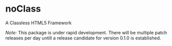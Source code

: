 # noClass
A Classless HTML5 Framework

*Note:* This package is under rapid development. There will be multiple patch releases 
per day untill a release candidate for version 0.1.0 is established. 